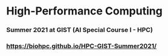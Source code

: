 # High-Performance Computing

### Summer 2021 at GIST (AI Special Course I - HPC)

### https://biohpc.github.io/HPC-GIST-Summer2021/ 
